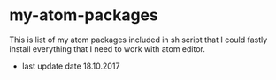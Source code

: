 # my-atom-packages
This is list of my atom packages included in sh script that I could fastly install everything that I need to work with atom editor.

* last update date 18.10.2017
